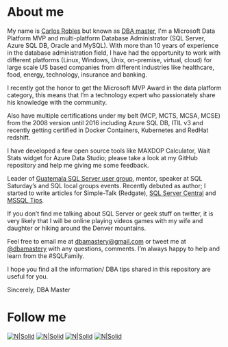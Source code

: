 # About me

My name is [Carlos Robles] but known as [DBA master], I'm a Microsoft Data Platform MVP and multi-platform Database Administrator (SQL Server, Azure SQL DB, Oracle and MySQL). With more than 10 years of experience in the database administration field, I have had the opportunity to work with different platforms (Linux, Windows, Unix, on-premise, virtual, cloud) for large scale US based companies from different industries like healthcare, food, energy, technology, insurance and banking.

I recently got the honor to get the Microsoft MVP Award in the data platform category, this means that I’m a technology expert who passionately share his knowledge with the community.

Also have multiple certifications under my belt (MCP, MCTS, MCSA, MCSE) from the 2008 version until 2016 including Azure SQL DB, ITIL v3 and recently getting certified in Docker Containers, Kubernetes and RedHat redshift.

I have developed a few open source tools like MAXDOP Calculator, Wait Stats widget for Azure Data Studio; please take a look at my GitHub repository and help me giving me some feedback.

Leader of [Guatemala SQL Server user group], mentor, speaker at SQL Saturday’s and SQL local groups events.  Recently debuted as author; I started to write articles for Simple-Talk (Redgate), [SQL Server Central] and [MSSQL Tips].

If you don’t find me talking about SQL Server or geek stuff on twitter, it is very likely that I will be online playing videos games with my wife and daughter or hiking around the Denver mountains.

Feel free to email me at <dbamastery@gmail.com> or tweet me at [@dbamastery] with any questions, comments. I’m always happy to help and learn from the #SQLFamily.

I hope you find all the information/ DBA tips shared in this repository are useful for you.

Sincerely,
DBA Master

# Follow me
[![N|Solid](http://dbamastery.com/wp-content/uploads/2018/08/if_twitter_circle_color_107170.png)](https://twitter.com/dbamastery) [![N|Solid](http://dbamastery.com/wp-content/uploads/2018/08/if_github_circle_black_107161.png)](https://github.com/dbamaster) [![N|Solid](http://dbamastery.com/wp-content/uploads/2018/08/if_linkedin_circle_color_107178.png)](https://www.linkedin.com/in/croblesdba/) [![N|Solid](http://dbamastery.com/wp-content/uploads/2018/08/if_browser_1055104.png)](http://dbamastery.com/)

[Carlos Robles]: <https://www.linkedin.com/in/croblesdba/>
[DBA master]: <https://twitter.com/dbamastery>
[Guatemala SQL Server user group]: <https://gtssug.pass.org>
[SQL Server Central]: <http://www.sqlservercentral.com/Authors/Articles/Carlos_Robles/1194096/>
[MSSQL Tips]: <https://www.mssqltips.com/sqlserverauthor/326/carlos-robles/>
[email]: <dbamastery@gmail.com>
[@dbamastery]: <https://twitter.com/dbamastery>
